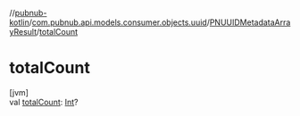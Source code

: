 //[pubnub-kotlin](../../../index.md)/[com.pubnub.api.models.consumer.objects.uuid](../index.md)/[PNUUIDMetadataArrayResult](index.md)/[totalCount](total-count.md)

# totalCount

[jvm]\
val [totalCount](total-count.md): [Int](https://kotlinlang.org/api/latest/jvm/stdlib/kotlin/-int/index.html)?
